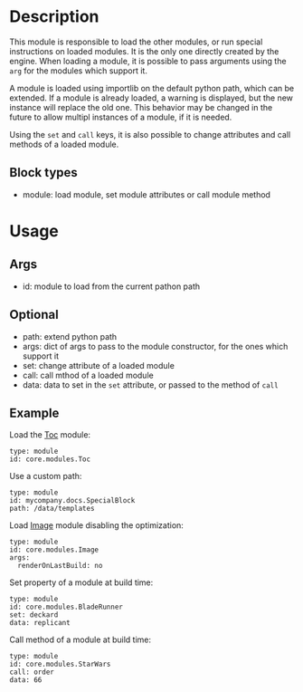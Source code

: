 # Description

This module is responsible to load the other modules, or run special instructions on loaded modules. It is the only one directly created by the engine. When loading a module, it is possible to pass arguments using the `arg` for the modules which support it.

A module is loaded using importlib on the default python path, which can be extended. If a module is already loaded, a warning is displayed, but the new instance will replace the old one. This behavior may be changed in the future to allow multipl instances of a module, if it is needed.

Using the `set` and `call` keys, it is also possible to change attributes and call methods of a loaded module.

## Block types
- module: load module, set module attributes or call module method

# Usage
## Args
- id: module to load from the current pathon path

## Optional
- path: extend python path
- args: dict of args to pass to the module constructor, for the ones which support it
- set: change attribute of a loaded module
- call: call mthod of a loaded module
- data: data to set in the `set` attribute, or passed to the method of `call`

## Example
Load the [Toc](../Toc) module:
```
type: module
id: core.modules.Toc
```

Use a custom path:
```
type: module
id: mycompany.docs.SpecialBlock
path: /data/templates
```

Load [Image](../Image) module disabling the optimization:
```
type: module
id: core.modules.Image
args:
  renderOnLastBuild: no
```

Set property of a module at build time:
```
type: module
id: core.modules.BladeRunner
set: deckard
data: replicant
```

Call method of a module at build time:
```
type: module
id: core.modules.StarWars
call: order
data: 66
```

